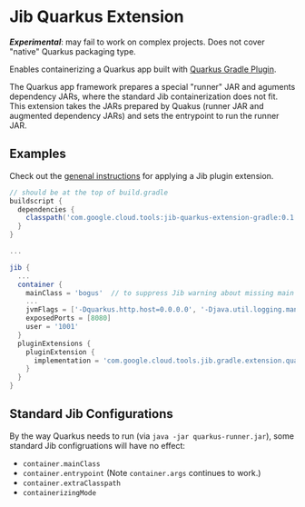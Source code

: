 # Jib Quarkus Extension

***Experimental***: may fail to work on complex projects. Does not cover "native" Quarkus packaging type.

Enables containerizing a Quarkus app built with [Quarkus Gradle Plugin](https://plugins.gradle.org/plugin/io.quarkus).

The Quarkus app framework prepares a special "runner" JAR and aguments dependency JARs, where the standard Jib containerization does not fit. This extension takes the JARs prepared by Quakus (runner JAR and augmented dependency JARs) and sets the entrypoint to run the runner JAR.

## Examples

Check out the [genenal instructions](../../README.md#using-jib-plugin-extensions) for applying a Jib plugin extension.

```gradle
// should be at the top of build.gradle
buildscript {
  dependencies {
    classpath('com.google.cloud.tools:jib-quarkus-extension-gradle:0.1.0')
  }
}

...

jib {
  ...
  container {
    mainClass = 'bogus'  // to suppress Jib warning about missing main class
    ...
    jvmFlags = ['-Dquarkus.http.host=0.0.0.0', '-Djava.util.logging.manager=org.jboss.logmanager.LogManager']
    exposedPorts = [8080]
    user = '1001'
  }
  pluginExtensions {
    pluginExtension {
      implementation = 'com.google.cloud.tools.jib.gradle.extension.quarkus.JibQuarkusExtension'
    }
  }
}
```

## Standard Jib Configurations 

By the way Quarkus needs to run (via `java -jar quarkus-runner.jar`), some standard Jib configruations will have no effect:

- `container.mainClass`
- `container.entrypoint` (Note `container.args` continues to work.)
- `container.extraClasspath`
- `containerizingMode`
